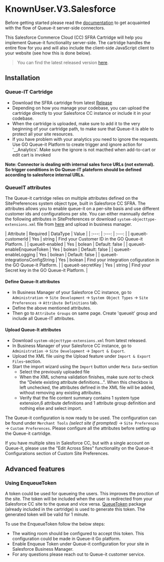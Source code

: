 # KnownUser.V3.Salesforce
Before getting started please read the [documentation](https://github.com/queueit/Documentation/tree/main/serverside-connectors) to get acquainted with the flow of Queue-it server-side connectors.

This Salesforce Commerce Cloud (CC) SFRA Cartridge will help you implement Queue-it functionality server-side. The cartridge handles the entire flow for you and will also include the client-side JavaScript client to your website (see how this is done below).

>You can find the latest released version [here](https://github.com/queueit/KnownUser.V3.SalesForceCC/releases/latest).

## Installation

### Queue-IT Cartridge
- Download the SFRA cartridge from latest [Release](https://github.com/queueit/KnownUser.V3.SalesForceCC/releases/latest)
- Depending on how you manage your codebase, you can upload the cartridge directly to your Salesforce CC instance or include it in your codebase.
- When the cartridge is uploaded, make sure to add it to the very beginning of your cartridge path, to make sure that Queue-it is able to protect all your site resources.
- If you have problem with your analytics you need to ignore the requests. Use GO Queue-it Platform to create trigger and ignore action for '__Analytics'. Make sure the ignore is not macthed when add-to-cart or edit cart is invoked

**Note: Connector is dealing with internal sales force URLs (not external). So trigger conditions in Go Queue-IT plateform should be defined according to salesforce internal URLs.**

### QueueIT attributes
The Queue-it cartridge relies on multiple attributes defined on the SitePreferences system object type, built in Salesforce CC SFRA. The attributes allows you to enable queue-it on a per-site basis and use different customer ids and configurations per site. You can either mannually define the following attributes in SitePreferences or download `system-objecttype-extensions.xml` file from [here](https://github.com/queueit/KnownUser.V3.SalesForceCC-SFRA/blob/main/cartridges/int_queueit_sfra/metadata/meta/system-objecttype-extensions.xml) and upload in business manager.

| Attribute | Required | DataType | Value |
| :---: | :---: | :---: |
| queueit-customerId | Yes | string | Find your Customer ID in the GO Queue-it Platform. |
| queueit-enabled | Yes | bolean | Default: false |
| queueit-enableEnqueueToken | Yes | bolean | Default: false |
| queueit-enableLogging | Yes | bolean | Default: false |
| queueit-integrationsConfigString | Yes | bolean | Find your integration cofiguration in the GO Queue-it Platform. |
| queueit-secretKey | Yes | string | Find your Secret key in the GO Queue-it Platform. |

#### Define Queue-It attributes
- In Business Manager of your Salesforce CC instance, go to `Administration` -> `Site Development` -> `System Object Types` -> `Site Preferences` -> `Attribute Definitions` tab.
- Define the above mentioned attributes.
- Then go to `Attribute Groups` on same page. Create 'queueit' group and include all Queue-IT attributes.

#### Upload Queue-It attributes
- Download `system-objecttype-extensions.xml` from latest released.
- In Business Manager of your Salesforce CC instance, go to `Administration` -> `Site Development` -> `Import & Export`.
- Upload the XML file using the Upload feature under `Import & Export Files`-section.
- Start the import wizard using the `Import` button under `Meta Data`-section
    - Select the previously uploaded file
    - When the XML schema validation finishes, make sure *not* to check the "Delete existing attribute definitions...". When this checkbox is left unchecked, the attributes defined in the XML file will be added, without removing any existing attributes.
    - Verify that the file content summary contains 1 system type extension,6 attribute definitions and 1 attribute group definition and nothing else and select import.

The Queue-it configuration is now ready to be used. The configuration can be found under `Merchant Tools` *(select site if prompted)* -> `Site Preferences` -> `Custom Preferences`. Please configure all the attributes before setting up the Queue-it cartridge.

If you have multiple sites in Salesforce CC, but with a single account on Queue-it, please use the "Edit Across Sites" functionality on the Queue-it Configurations section of Custom Site Preferences.

## Advanced features

### Using EnqueueToken
A token could be used for queueing the users. This improves the proction of the site. The token will be included when the user is redirected from your Salesforce CC site to the queue and vice versa. [QueueToken](https://github.com/queueit/QueueToken.V1.JavaScript) package (already included in the cartridge) is used to generate this token. The generated token will be valid for 1 minute.

To use the EnqueueToken follow the below steps:
- The waiting room should be configured to accept this token. This configuration could be made in Queue-it Go platform.
- Enable Enqueue Token under Queue-it configuration for your site in Salesforce Business Manager.
- For any questions please reach out to Queue-it customer service.
